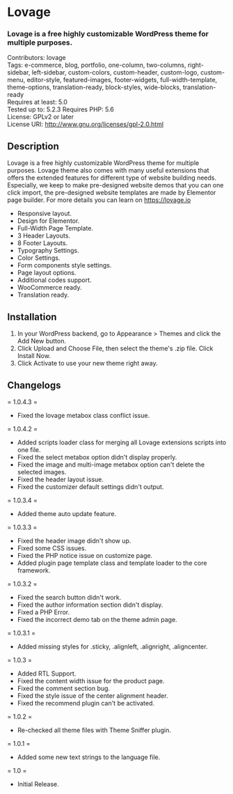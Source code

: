 # Lovage
### Lovage is a free highly customizable WordPress theme for multiple purposes.

Contributors: lovage  
Tags: e-commerce, blog, portfolio, one-column, two-columns, right-sidebar, left-sidebar, custom-colors, custom-header, custom-logo, custom-menu, editor-style, featured-images, footer-widgets, full-width-template, theme-options, translation-ready, block-styles, wide-blocks, translation-ready  
Requires at least: 5.0  
Tested up to: 5.2.3
Requires PHP: 5.6  
License: GPLv2 or later  
License URI: http://www.gnu.org/licenses/gpl-2.0.html

## Description

Lovage is a free highly customizable WordPress theme for multiple purposes. Lovage theme also comes with many useful extensions that offers the extended features for different type of website building needs. Especially, we keep to make pre-designed website demos that you can one click import, the pre-designed website templates are made by Elementor page builder. For more details you can learn on https://lovage.io

* Responsive layout.
* Design for Elementor.
* Full-Width Page Template.
* 3 Header Layouts.
* 8 Footer Layouts.
* Typography Settings.
* Color Settings.
* Form components style settings.
* Page layout options.
* Additional codes support.
* WooCommerce ready.
* Translation ready.


## Installation
	
1. In your WordPress backend, go to Appearance > Themes and click the Add New button.
2. Click Upload and Choose File, then select the theme's .zip file. Click Install Now.
3. Click Activate to use your new theme right away.


## Changelogs

= 1.0.4.3 = 
* Fixed the lovage metabox class conflict issue.

= 1.0.4.2 =
* Added scripts loader class for merging all Lovage extensions scripts into one file.
* Fixed the select metabox option didn't display properly.
* Fixed the image and multi-image metabox option can't delete the selected images.
* Fixed the header layout issue.
* Fixed the customizer default settings didn't output.

= 1.0.3.4 =
* Added theme auto update feature.

= 1.0.3.3 =
* Fixed the header image didn't show up.
* Fixed some CSS issues.
* Fixed the PHP notice issue on customize page.
* Added plugin page template class and template loader to the core framework.

= 1.0.3.2 =
* Fixed the search button didn't work.
* Fixed the author information section didn't display.
* Fixed a PHP Error.
* Fixed the incorrect demo tab on the theme admin page.


= 1.0.3.1 =
* Added missing styles for .sticky, .alignleft, .alignright, .aligncenter.


= 1.0.3 =
* Added RTL Support.
* Fixed the content width issue for the product page.
* Fixed the comment section bug.
* Fixed the style issue of the center alignment header.
* Fixed the recommend plugin can't be activated.

= 1.0.2 =
* Re-checked all theme files with Theme Sniffer plugin.

= 1.0.1 =
* Added some new text strings to the language file.

= 1.0 =
* Initial Release.